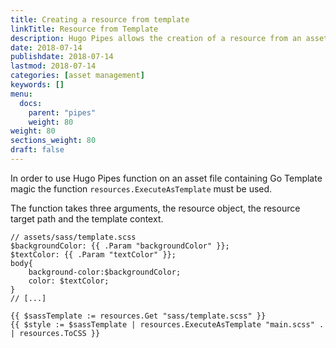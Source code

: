 ```yaml
---
title: Creating a resource from template
linkTitle: Resource from Template
description: Hugo Pipes allows the creation of a resource from an asset file using Go Template.
date: 2018-07-14
publishdate: 2018-07-14
lastmod: 2018-07-14
categories: [asset management]
keywords: []
menu:
  docs:
    parent: "pipes"
    weight: 80
weight: 80
sections_weight: 80
draft: false
---
```


In order to use Hugo Pipes function on an asset file containing Go Template magic the function `resources.ExecuteAsTemplate` must be used.

The function takes three arguments, the resource object, the resource target path and the template context.

```go-html-template
// assets/sass/template.scss
$backgroundColor: {{ .Param "backgroundColor" }};
$textColor: {{ .Param "textColor" }};
body{
	background-color:$backgroundColor;
	color: $textColor;
}
// [...]
```


```go-html-template
{{ $sassTemplate := resources.Get "sass/template.scss" }}
{{ $style := $sassTemplate | resources.ExecuteAsTemplate "main.scss" . | resources.ToCSS }}
```